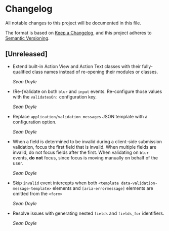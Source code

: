 # Changelog
All notable changes to this project will be documented in this file.

The format is based on [Keep a Changelog](https://keepachangelog.com/en/1.0.0/),
and this project adheres to [Semantic Versioning](https://semver.org/spec/v2.0.0.html).

## [Unreleased]

*   Extend built-in Action View and Action Text classes with their
    fully-qualified class names instead of re-opening their modules or classes.

    *Sean Doyle*

*   (Re-)Validate on both `blur` and `input` events. Re-configure those values
    with the `validatesOn:` configuration key.

    *Sean Doyle*

*   Replace `application/validation_messages` JSON template with a configuration
    option.

    *Sean Doyle*

*   When a field is determined to be invalid during a client-side submission
    validation, focus the first field that is invalid. When multiple fields are
    invalid, do not focus fields after the first. When validating on `blur` events,
    **do not** focus, since focus is moving manually on behalf of the user.

    *Sean Doyle*

*   Skip `invalid` event intercepts when both `<template data-validation-message-template>` elements and `[aria-errormessage]` elements are omitted from the `<form>`

    *Sean Doyle*

*   Resolve issues with generating nested `fields` and `fields_for` identifiers.

    *Sean Doyle*
